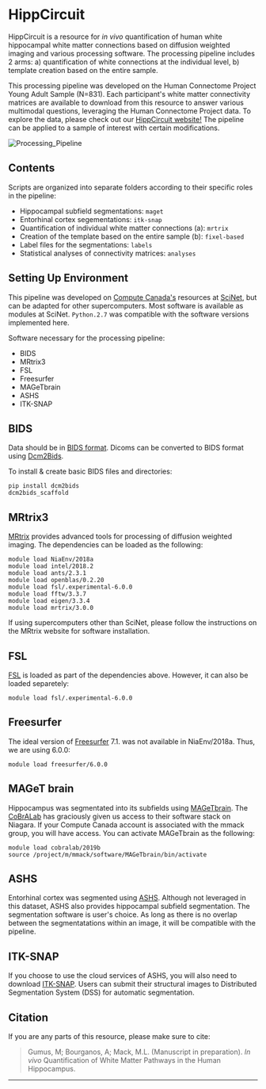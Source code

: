 # HippCircuit
HippCircuit is a resource for _in vivo_ quantification of human white hippocampal white matter connections based on diffusion weighted imaging and various processing software. The processing pipeline includes 2 arms: a) quantification of white connections at the individual level, b) template creation based on the entire sample. 

This processing pipeline was developed on the Human Connectome Project Young Adult Sample (N=831). Each participant's white matter connectivity matrices are available to download from this resource to answer various multimodal questions, leveraging the Human Connectome Project data. To explore the data, please check out our [HippCircuit website!](https://macklab.github.io/hippcircuit/) The pipeline can be applied to a sample of interest with certain modifications.

![Processing_Pipeline](https://github.com/user-attachments/assets/779ff9c3-2fe0-4eea-9162-ec192cd7f8d2)

## Contents
Scripts are organized into separate folders according to their specific roles in the pipeline:

* Hippocampal subfield segmentations: `maget`
* Entorhinal cortex segementations: `itk-snap`
* Quantification of individual white matter connections (a): `mrtrix`
* Creation of the template based on the entire sample (b): `fixel-based`
* Label files for the segmentations: `labels`
* Statistical analyses of connectivity matrices: `analyses`

## Setting Up Environment
This pipeline was developed on [Compute Canada's](https://www.alliancecan.ca/en) resources at [SciNet](https://scinethpc.ca/), but can be adapted for other supercomputers. Most software is available as modules at SciNet. `Python.2.7` was compatible with the software versions implemented here.

Software necessary for the processing pipeline:

* BIDS
* MRtrix3
* FSL
* Freesurfer
* MAGeTbrain
* ASHS
* ITK-SNAP


## BIDS
Data should be in [BIDS format](https://bids.neuroimaging.io/). Dicoms can be converted to BIDS format using [Dcm2Bids](https://github.com/UNFmontreal/Dcm2Bids).

To install & create basic BIDS files and directories:
    
    pip install dcm2bids
    dcm2bids_scaffold

## MRtrix3
[MRtrix](https://www.mrtrix.org/) provides advanced tools for processing of diffusion weighted imaging. The dependencies can be loaded as the following:

    module load NiaEnv/2018a
    module load intel/2018.2
    module load ants/2.3.1
    module load openblas/0.2.20
    module load fsl/.experimental-6.0.0
    module load fftw/3.3.7
    module load eigen/3.3.4
    module load mrtrix/3.0.0

If using supercomputers other than SciNet, please follow the instructions on the MRtrix website for software installation.

## FSL 
[FSL](https://fsl.fmrib.ox.ac.uk/fsl/docs/#/) is loaded as part of the dependencies above. However, it can also be loaded separetely:

    module load fsl/.experimental-6.0.0
    
## Freesurfer 
The ideal version of [Freesurfer](https://surfer.nmr.mgh.harvard.edu/) 7.1. was not available in NiaEnv/2018a. Thus, we are using 6.0.0:

    module load freesurfer/6.0.0

## MAGeT brain
Hippocampus was segmentated into its subfields using [MAGeTbrain](https://github.com/CoBrALab/MAGeTbrain). The [CoBrALab](https://www.cobralab.ca/) has graciously given us access to their software stack on Niagara. If your Compute Canada account is associated with the mmack group, you will have access. You can activate MAGeTbrain as the following:

    module load cobralab/2019b
    source /project/m/mmack/software/MAGeTbrain/bin/activate
## ASHS
Entorhinal cortex was segmented using [ASHS](https://sites.google.com/view/ashs-dox/). Although not leveraged in this dataset, ASHS also provides hippocampal subfield segmentation. The segmentation software is user's choice. As long as there is no overlap between the segmentatations within an image, it will be compatible with the pipeline.

## ITK-SNAP
If you choose to use the cloud services of ASHS, you will also need to download [ITK-SNAP](http://www.itksnap.org/pmwiki/pmwiki.php). Users can submit their structural images to Distributed Segmentation System (DSS) for automatic segmentation.


## Citation
If you are any parts of this resource, please make sure to cite:

> Gumus, M; Bourganos, A; Mack, M.L. (Manuscript in preparation). _In vivo_ Quantification of White Matter Pathways in the Human Hippocampus. 


***



